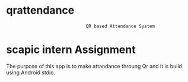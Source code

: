 # qrattendance
                                  QR based Attendance System
# scapic intern Assignment
   The purpose of this app is to make attandance throung Qr and it is build using Android stdio.
